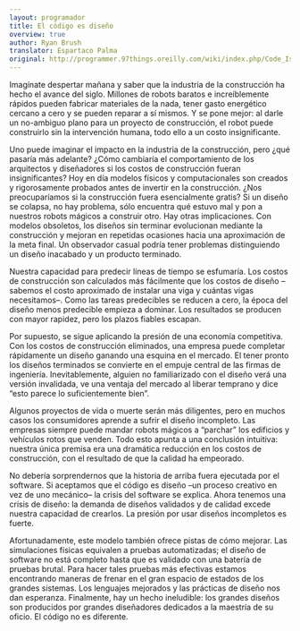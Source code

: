 ```yaml
---
layout: programador
title: El código es diseño
overview: true
author: Ryan Brush
translator: Espartaco Palma
original: http://programmer.97things.oreilly.com/wiki/index.php/Code_Is_Design
---
```


Imagínate despertar mañana y saber que la industria de la construcción
ha hecho el avance del siglo. Millones de robots baratos e
increíblemente rápidos pueden fabricar materiales de la nada, tener
gasto energético cercano a cero y se pueden reparar a sí mismos. Y se
pone mejor: al darle un no-ambiguo plano para un proyecto de
construcción, el robot puede construirlo sin la intervención humana,
todo ello a un costo insignificante.

Uno puede imaginar el impacto en la industria de la construcción, pero
¿qué pasaría más adelante? ¿Cómo cambiaría el comportamiento de los
arquitectos y diseñadores si los costos de construcción fueran
insignificantes? Hoy en día modelos físicos y computacionales son
creados y rigorosamente probados antes de invertir en la construcción.
¿Nos preocuparíamos si la construcción fuera esencialmente gratis? Si un
diseño se colapsa, no hay problema, sólo encuentra qué estuvo mal y pon
a nuestros robots mágicos a construir otro. Hay otras implicaciones. Con
modelos obsoletos, los diseños sin terminar evolucionan mediante la
construcción y mejoran en repetidas ocasiones hacia una aproximación de
la meta final. Un observador casual podría tener problemas distinguiendo
un diseño inacabado y un producto terminado.

Nuestra capacidad para predecir líneas de tiempo se esfumaría. Los
costos de construcción son calculados más fácilmente que los costos de
diseño –sabemos el costo aproximado de instalar una viga y cuántas vigas
necesitamos–. Como las tareas predecibles se reducen a cero, la época
del diseño menos predecible empieza a dominar. Los resultados se
producen con mayor rapidez, pero los plazos fiables escapan.

Por supuesto, se sigue aplicando la presión de una economía competitiva.
Con los costos de construcción eliminados, una empresa puede completar
rápidamente un diseño ganando una esquina en el mercado. El tener pronto
los diseños terminados se convierte en el empuje central de las firmas
de ingeniería. Inevitablemente, alguien no familiarizado con el diseño
verá una versión invalidada, ve una ventaja del mercado al liberar
temprano y dice “esto parece lo suficientemente bien”.

Algunos proyectos de vida o muerte serán más diligentes, pero en muchos
casos los consumidores aprende a sufrir el diseño incompleto. Las
empresas siempre puede mandar robots mágicos a “parchar” los edificios y
vehículos rotos que venden. Todo esto apunta a una conclusión intuitiva:
nuestra única premisa era una dramática reducción en los costos de
construcción, con el resultado de que la calidad ha empeorado.

No debería sorprendernos que la historia de arriba fuera ejecutada por
el software. Si aceptamos que el código es diseño –un proceso creativo
en vez de uno mecánico– la crisis del software se explica. Ahora tenemos
una crisis de diseño: la demanda de diseños validados y de calidad
excede nuestra capacidad de crearlos. La presión por usar diseños
incompletos es fuerte.

Afortunadamente, este modelo también ofrece pistas de cómo mejorar. Las
simulaciones físicas equivalen a pruebas automatizadas; el diseño de
software no está completo hasta que es validado con una batería de
pruebas brutal. Para hacer tales pruebas más efectivas estamos
encontrando maneras de frenar en el gran espacio de estados de los
grandes sistemas. Los lenguajes mejorados y las prácticas de diseño nos
dan esperanza. Finalmente, hay un hecho ineludible: los grandes diseños
son producidos por grandes diseñadores dedicados a la maestría de su
oficio. El código no es diferente.

